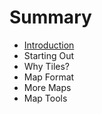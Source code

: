# Summary

* [Introduction](README.md)
* Starting Out
* Why Tiles?
* Map Format
* More Maps
* Map Tools

